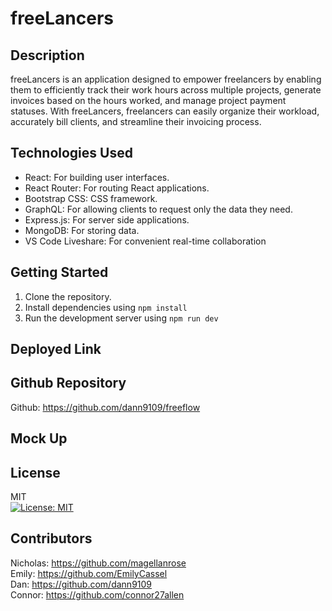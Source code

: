 # freeLancers

## Description
freeLancers is an application designed to empower freelancers by enabling them to efficiently track their work hours across multiple projects, generate invoices based on the hours worked, and manage project payment statuses. With freeLancers, freelancers can easily organize their workload, accurately bill clients, and streamline their invoicing process.

## Technologies Used
- React: For building user interfaces.
- React Router: For routing React applications.
- Bootstrap CSS: CSS framework.
- GraphQL: For allowing clients to request only the data they need.
- Express.js: For server side applications.
- MongoDB: For storing data.
- VS Code Liveshare: For convenient real-time collaboration

## Getting Started 
1. Clone the repository.
2. Install dependencies using `npm install`
3. Run the development server using `npm run dev`

## Deployed Link

## Github Repository
Github: https://github.com/dann9109/freeflow

## Mock Up

## License
MIT </br>
[![License: MIT](https://img.shields.io/badge/License-MIT-yellow.svg)](https://opensource.org/licenses/MIT)

## Contributors
Nicholas: https://github.com/magellanrose</br>
Emily: https://github.com/EmilyCassel</br>
Dan: https://github.com/dann9109</br>
Connor: https://github.com/connor27allen</br>

